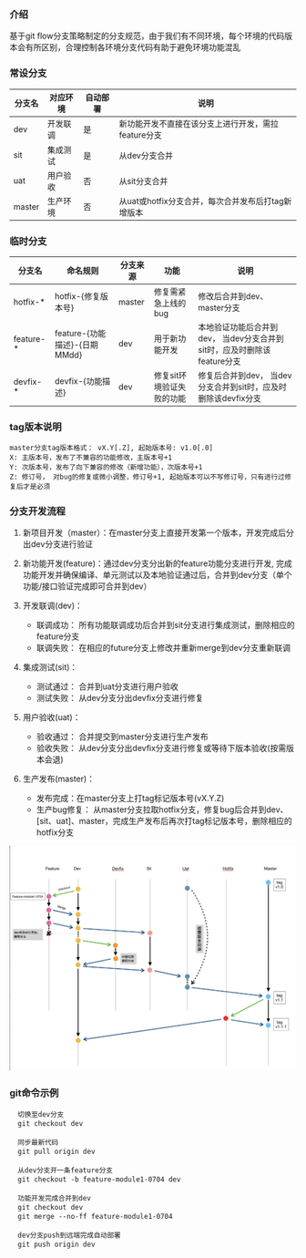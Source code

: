 ### 介绍
基于git flow分支策略制定的分支规范，由于我们有不同环境，每个环境的代码版本会有所区别，合理控制各环境分支代码有助于避免环境功能混乱

### 常设分支
| 分支名 | 对应环境 | 自动部署 | 说明 |
| --- | --- | --- | --- |
| dev | 开发联调 | 是 | 新功能开发不直接在该分支上进行开发，需拉feature分支 |
| sit | 集成测试 | 是 | 从dev分支合并 |
| uat | 用户验收 | 否 | 从sit分支合并 |
| master | 生产环境  | 否  | 从uat或hotfix分支合并，每次合并发布后打tag新增版本 |

### 临时分支

| 分支名 | 命名规则 | 分支来源 | 功能 | 说明 | 
| --- | --- | --- | --- | --- |
| hotfix-* | hotfix-{修复版本号}  | master | 修复需紧急上线的bug | 修改后合并到dev、master分支|
| feature-* | feature-{功能描述}-{日期MMdd}  | dev | 用于新功能开发 | 本地验证功能后合并到dev， 当dev分支合并到sit时，应及时删除该feature分支|
| devfix-* | devfix-{功能描述}  | dev | 修复sit环境验证失败的功能 | 修复后合并到dev， 当dev分支合并到sit时，应及时删除该devfix分支|

### tag版本说明
```
master分支tag版本格式： vX.Y[.Z], 起始版本号: v1.0[.0]
X: 主版本号，发布了不兼容的功能修改，主版本号+1
Y: 次版本号，发布了向下兼容的修改（新增功能），次版本号+1
Z: 修订号， 对bug的修复或微小调整，修订号+1, 起始版本可以不写修订号，只有进行过修复后才是必须

```

### 分支开发流程

1. 新项目开发（master）：在master分支上直接开发第一个版本，开发完成后分出dev分支进行验证

2. 新功能开发(feature)：通过dev分支分出新的feature功能分支进行开发, 完成功能开发并确保编译、单元测试以及本地验证通过后，合并到dev分支（单个功能/接口验证完成即可合并到dev）

3. 开发联调(dev)：
   * 联调成功： 所有功能联调成功后合并到sit分支进行集成测试，删除相应的feature分支
   * 联调失败： 在相应的future分支上修改并重新merge到dev分支重新联调
     
4. 集成测试(sit)： 
   * 测试通过： 合并到uat分支进行用户验收
   * 测试失败： 从dev分支分出devfix分支进行修复
5. 用户验收(uat)： 
   * 验收通过： 合并提交到master分支进行生产发布
   * 验收失败： 从dev分支分出devfix分支进行修复或等待下版本验收(按需版本会退)
6. 生产发布(master)： 
   * 发布完成：在master分支上打tag标记版本号(vX.Y.Z)
   * 生产bug修复： 从master分支拉取hotfix分支，修复bug后合并到dev、[sit、uat]、master，完成生产发布后再次打tag标记版本号，删除相应的hotfix分支

![git-flow-pic.png](git-flow-pic.png)

### git命令示例
```
  切换至dev分支
  git checkout dev

  同步最新代码
  git pull origin dev

  从dev分支开一条feature分支
  git checkout -b feature-module1-0704 dev

  功能开发完成合并到dev
  git checkout dev
  git merge --no-ff feature-module1-0704

  dev分支push到远端完成自动部署
  git push origin dev
```
